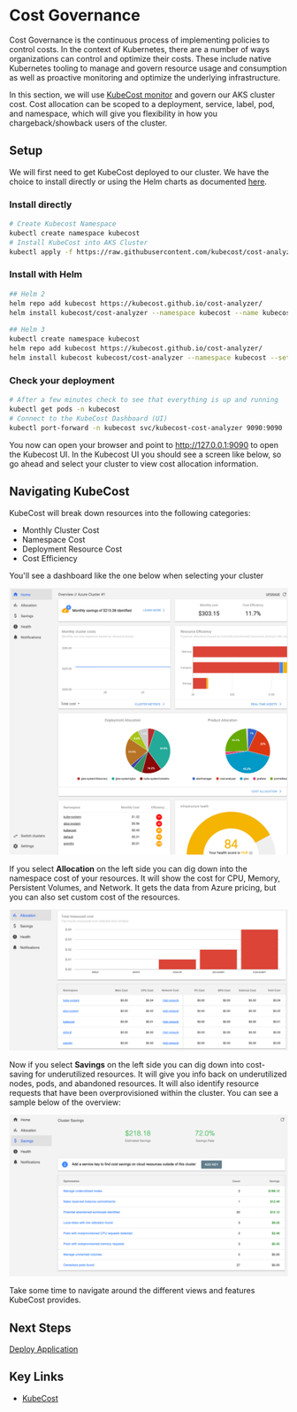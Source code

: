 # Cost Governance

Cost Governance is the continuous process of implementing policies to control costs. In the context of Kubernetes, there are a number of ways organizations can control and optimize their costs. These include native Kubernetes tooling to manage and govern resource usage and consumption as well as proactive monitoring and optimize the underlying infrastructure.

In this section, we will use [KubeCost monitor](https://kubecost.com/) and govern our AKS cluster cost. Cost allocation can be scoped to a deployment, service, label, pod, and namespace, which will give you flexibility in how you chargeback/showback users of the cluster.

## Setup

We will first need to get KubeCost deployed to our cluster. We have the choice to install directly or using the Helm charts as documented [here](https://kubecost.com/install?ref=home).

### Install directly

```bash
# Create Kubecost Namespace
kubectl create namespace kubecost
# Install KubeCost into AKS Cluster
kubectl apply -f https://raw.githubusercontent.com/kubecost/cost-analyzer-helm-chart/master/kubecost.yaml --namespace kubecost
```

### Install with Helm

```bash
## Helm 2
helm repo add kubecost https://kubecost.github.io/cost-analyzer/
helm install kubecost/cost-analyzer --namespace kubecost --name kubecost --set kubecostToken="YWxnaWJib25AbWljcm9zb2Z0LmNvbQ==xm343yadf98"
```

```bash
## Helm 3
kubectl create namespace kubecost
helm repo add kubecost https://kubecost.github.io/cost-analyzer/
helm install kubecost kubecost/cost-analyzer --namespace kubecost --set kubecostToken="YWxnaWJib25AbWljcm9zb2Z0LmNvbQ==xm343yadf98"
```

### Check your deployment

```bash
# After a few minutes check to see that everything is up and running
kubectl get pods -n kubecost
# Connect to the KubeCost Dashboard (UI)
kubectl port-forward -n kubecost svc/kubecost-cost-analyzer 9090:9090
```

You now can open your browser and point to <http://127.0.0.1:9090> to open the Kubecost UI. In the Kubecost UI you should see a screen like below, so go ahead and select your cluster to view cost allocation information.

## Navigating KubeCost

KubeCost will break down resources into the following categories:

* Monthly Cluster Cost
* Namespace Cost
* Deployment Resource Cost
* Cost Efficiency

You'll see a dashboard like the one below when selecting your cluster

![kubecost-admin](img/cost-admin.png)

If you select __Allocation__ on the left side you can dig down into the namespace cost of your resources. It will show the cost for CPU, Memory, Persistent Volumes, and Network. It gets the data from Azure pricing, but you can also set custom cost of the resources.

![kubecost-allocation](img/allocation.png)

Now if you select  __Savings__ on the left side you can dig down into cost-saving for underutilized resources. It will give you info back on underutilized nodes, pods, and abandoned resources. It will also identify resource requests that have been overprovisioned within the cluster. You can see a sample below of the overview:

![kubecost-savings](img/savings.png)

Take some time to navigate around the different views and features KubeCost provides.

## Next Steps

[Deploy Application](/deploy-app/README.md)

## Key Links

* [KubeCost](https://kubecost.com/)
